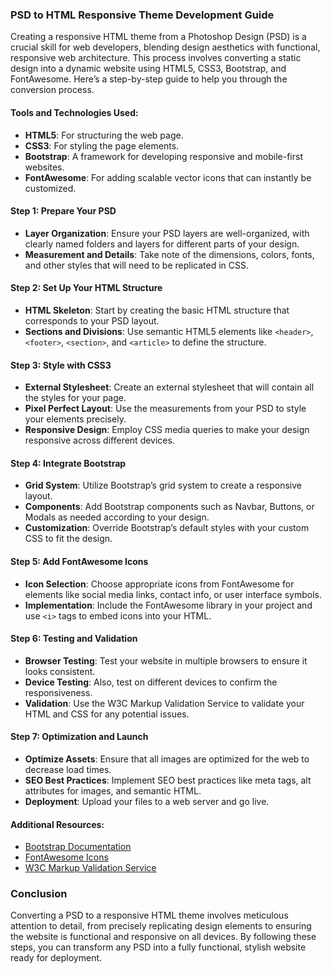 ### PSD to HTML Responsive Theme Development Guide

Creating a responsive HTML theme from a Photoshop Design (PSD) is a crucial skill for web developers, blending design aesthetics with functional, responsive web architecture. This process involves converting a static design into a dynamic website using HTML5, CSS3, Bootstrap, and FontAwesome. Here’s a step-by-step guide to help you through the conversion process.

#### Tools and Technologies Used:
- **HTML5**: For structuring the web page.
- **CSS3**: For styling the page elements.
- **Bootstrap**: A framework for developing responsive and mobile-first websites.
- **FontAwesome**: For adding scalable vector icons that can instantly be customized.

#### Step 1: Prepare Your PSD
- **Layer Organization**: Ensure your PSD layers are well-organized, with clearly named folders and layers for different parts of your design.
- **Measurement and Details**: Take note of the dimensions, colors, fonts, and other styles that will need to be replicated in CSS.

#### Step 2: Set Up Your HTML Structure
- **HTML Skeleton**: Start by creating the basic HTML structure that corresponds to your PSD layout.
- **Sections and Divisions**: Use semantic HTML5 elements like `<header>`, `<footer>`, `<section>`, and `<article>` to define the structure.

#### Step 3: Style with CSS3
- **External Stylesheet**: Create an external stylesheet that will contain all the styles for your page.
- **Pixel Perfect Layout**: Use the measurements from your PSD to style your elements precisely.
- **Responsive Design**: Employ CSS media queries to make your design responsive across different devices.

#### Step 4: Integrate Bootstrap
- **Grid System**: Utilize Bootstrap’s grid system to create a responsive layout.
- **Components**: Add Bootstrap components such as Navbar, Buttons, or Modals as needed according to your design.
- **Customization**: Override Bootstrap’s default styles with your custom CSS to fit the design.

#### Step 5: Add FontAwesome Icons
- **Icon Selection**: Choose appropriate icons from FontAwesome for elements like social media links, contact info, or user interface symbols.
- **Implementation**: Include the FontAwesome library in your project and use `<i>` tags to embed icons into your HTML.

#### Step 6: Testing and Validation
- **Browser Testing**: Test your website in multiple browsers to ensure it looks consistent.
- **Device Testing**: Also, test on different devices to confirm the responsiveness.
- **Validation**: Use the W3C Markup Validation Service to validate your HTML and CSS for any potential issues.

#### Step 7: Optimization and Launch
- **Optimize Assets**: Ensure that all images are optimized for the web to decrease load times.
- **SEO Best Practices**: Implement SEO best practices like meta tags, alt attributes for images, and semantic HTML.
- **Deployment**: Upload your files to a web server and go live.

#### Additional Resources:
- [Bootstrap Documentation](https://getbootstrap.com/docs/)
- [FontAwesome Icons](https://fontawesome.com/icons)
- [W3C Markup Validation Service](https://validator.w3.org/)

### Conclusion
Converting a PSD to a responsive HTML theme involves meticulous attention to detail, from precisely replicating design elements to ensuring the website is functional and responsive on all devices. By following these steps, you can transform any PSD into a fully functional, stylish website ready for deployment.
